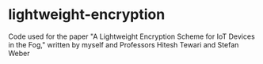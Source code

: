 # lightweight-encryption
Code used for the paper "A Lightweight Encryption Scheme for IoT Devices in the Fog," written by myself and Professors Hitesh Tewari and Stefan Weber
